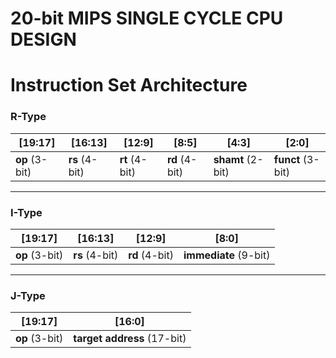 # 20-bit MIPS SINGLE CYCLE CPU  DESIGN

# Instruction Set Architecture

### R-Type
| [19:17]   | [16:13]   | [12:9]    | [8:5]     | [4:3]     | [2:0]     |
|-----------|-----------|-----------|-----------|-----------|-----------|
| **op** (3-bit) | **rs** (4-bit) | **rt** (4-bit) | **rd** (4-bit) | **shamt** (2-bit) | **funct** (3-bit) |

---

### I-Type
| [19:17]   | [16:13]   | [12:9]    | [8:0]                          |
|-----------|-----------|-----------|---------------------------------|
| **op** (3-bit) | **rs** (4-bit) | **rd** (4-bit) | **immediate** (9-bit)            |

---

### J-Type
| [19:17]   | [16:0]                                      |
|-----------|---------------------------------------------|
| **op** (3-bit) | **target address** (17-bit) |